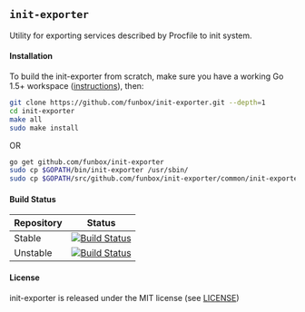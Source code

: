 ## `init-exporter`

Utility for exporting services described by Procfile to init system.

#### Installation

To build the init-exporter from scratch, make sure you have a working Go 1.5+ workspace ([instructions](https://golang.org/doc/install)), then:

```bash
git clone https://github.com/funbox/init-exporter.git --depth=1
cd init-exporter
make all
sudo make install
```

OR

```bash
go get github.com/funbox/init-exporter
sudo cp $GOPATH/bin/init-exporter /usr/sbin/
sudo cp $GOPATH/src/github.com/funbox/init-exporter/common/init-exporter.conf /etc/
```

#### Build Status

| Repository | Status |
|------------|--------|
| Stable | [![Build Status](https://travis-ci.org/funbox/init-exporter.svg?branch=master)](https://travis-ci.org/funbox/init-exporter) |
| Unstable | [![Build Status](https://travis-ci.org/funbox/init-exporter.svg?branch=develop)](https://travis-ci.org/funbox/init-exporter) |

#### License

init-exporter is released under the MIT license (see [LICENSE](LICENSE))
